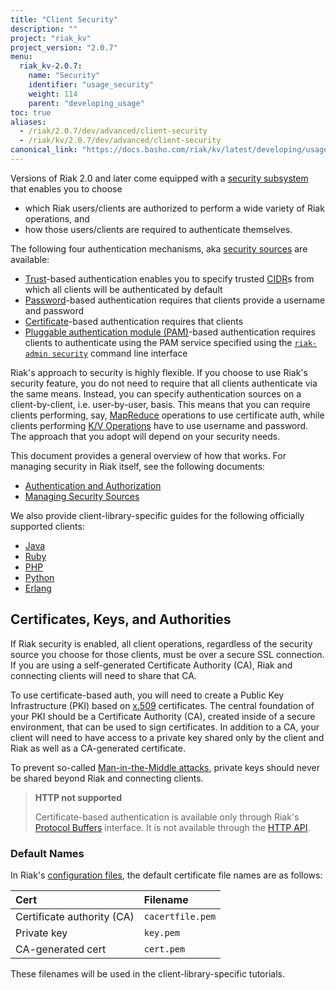 ```yaml
---
title: "Client Security"
description: ""
project: "riak_kv"
project_version: "2.0.7"
menu:
  riak_kv-2.0.7:
    name: "Security"
    identifier: "usage_security"
    weight: 114
    parent: "developing_usage"
toc: true
aliases:
  - /riak/2.0.7/dev/advanced/client-security
  - /riak/kv/2.0.7/dev/advanced/client-security
canonical_link: "https://docs.basho.com/riak/kv/latest/developing/usage/security"
---
```


Versions of Riak 2.0 and later come equipped with a [security subsystem](/riak/kv/2.0.7/using/security/basics) that enables you to choose

* which Riak users/clients are authorized to perform a wide variety of
  Riak operations, and
* how those users/clients are required to authenticate themselves.

The following four authentication mechanisms, aka [security sources](/riak/kv/2.0.7/using/security/managing-sources/) are available:

* [Trust](/riak/kv/2.0.7/using/security/managing-sources/#trust-based-authentication)-based
  authentication enables you to specify trusted
  [CIDR](http://en.wikipedia.org/wiki/Classless_Inter-Domain_Routing)s
  from which all clients will be authenticated by default
* [Password](/riak/kv/2.0.7/using/security/managing-sources/#password-based-authentication)-based authentication requires
  that clients provide a username and password
* [Certificate](/riak/kv/2.0.7/using/security/managing-sources/#certificate-based-authentication)-based authentication
  requires that clients
* [Pluggable authentication module (PAM)](/riak/kv/2.0.7/using/security/managing-sources/#pam-based-authentication)-based authentication requires
  clients to authenticate using the PAM service specified using the
  [`riak-admin security`](/riak/kv/2.0.7/using/security/managing-sources/#managing-sources)
  command line interface

Riak's approach to security is highly flexible. If you choose to use
Riak's security feature, you do not need to require that all clients
authenticate via the same means. Instead, you can specify authentication
sources on a client-by-client, i.e. user-by-user, basis. This means that
you can require clients performing, say, [MapReduce](/riak/kv/2.0.7/developing/usage/mapreduce/)
operations to use certificate auth, while clients performing [K/V Operations](/riak/kv/2.0.7/developing/usage) have to use username and password. The approach
that you adopt will depend on your security needs.

This document provides a general overview of how that works. For
managing security in Riak itself, see the following documents:

* [Authentication and Authorization](/riak/kv/2.0.7/using/security/basics)
* [Managing Security Sources](/riak/kv/2.0.7/using/security/managing-sources/)

We also provide client-library-specific guides for the following
officially supported clients:

* [Java](/riak/kv/2.0.7/developing/usage/security/java)
* [Ruby](/riak/kv/2.0.7/developing/usage/security/ruby)
* [PHP](/riak/kv/2.0.7/developing/usage/security/php)
* [Python](/riak/kv/2.0.7/developing/usage/security/python)
* [Erlang](/riak/kv/2.0.7/developing/usage/security/erlang)

## Certificates, Keys, and Authorities

If Riak security is enabled, all client operations, regardless of the
security source you choose for those clients, must be over a secure SSL
connection. If you are using a self-generated Certificate Authority
(CA), Riak and connecting clients will need to share that CA.

To use certificate-based auth, you will need to create a Public Key
Infrastructure (PKI) based on
[x.509](http://en.wikipedia.org/wiki/X.509) certificates. The central
foundation of your PKI should be a Certificate Authority (CA), created
inside of a secure environment, that can be used to sign certificates.
In addition to a CA, your client will need to have access to a private
key shared only by the client and Riak as well as a CA-generated
certificate.

To prevent so-called [Man-in-the-Middle
attacks](http://en.wikipedia.org/wiki/Man-in-the-middle_attack), private
keys should never be shared beyond Riak and connecting clients.

> **HTTP not supported**
>
> Certificate-based authentication is available only through Riak's
[Protocol Buffers](/riak/kv/2.0.7/developing/api/protocol-buffers/) interface. It is not available through the
[HTTP API](/riak/kv/2.0.7/developing/api/http).

### Default Names

In Riak's [configuration files](/riak/kv/2.0.7/configuring/reference/#security), the
default certificate file names are as follows:

Cert | Filename
:----|:-------
Certificate authority (CA) | `cacertfile.pem`
Private key | `key.pem`
CA-generated cert | `cert.pem`

These filenames will be used in the client-library-specific tutorials.
